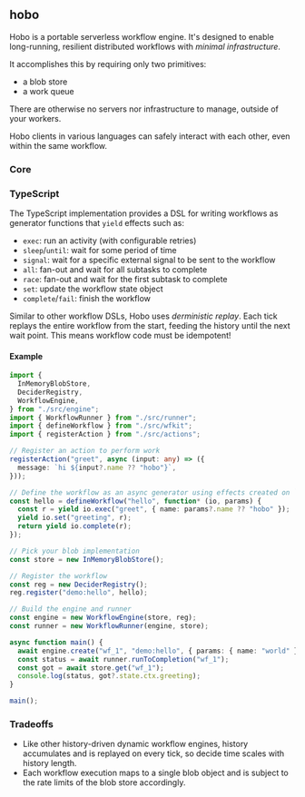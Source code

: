 ## hobo

Hobo is a portable serverless workflow engine. It's designed to enable long-running, resilient distributed workflows with _minimal infrastructure_.

It accomplishes this by requiring only two primitives:

- a blob store
- a work queue

There are otherwise no servers nor infrastructure to manage, outside of your workers.

Hobo clients in various languages can safely interact with each other, even within the same workflow.

### Core

### TypeScript

The TypeScript implementation provides a DSL for writing workflows as generator functions that `yield` effects such as:

- `exec`: run an activity (with configurable retries)
- `sleep`/`until`: wait for some period of time
- `signal`: wait for a specific external signal to be sent to the workflow
- `all`: fan-out and wait for all subtasks to complete
- `race`: fan-out and wait for the first subtask to complete
- `set`: update the workflow state object
- `complete`/`fail`: finish the workflow

Similar to other workflow DSLs, Hobo uses _derministic replay_. Each tick replays the entire workflow from the start, feeding the history until the next wait point. This means workflow code must be idempotent!

#### Example

```ts
import {
  InMemoryBlobStore,
  DeciderRegistry,
  WorkflowEngine,
} from "./src/engine";
import { WorkflowRunner } from "./src/runner";
import { defineWorkflow } from "./src/wfkit";
import { registerAction } from "./src/actions";

// Register an action to perform work
registerAction("greet", async (input: any) => ({
  message: `hi ${input?.name ?? "hobo"}`,
}));

// Define the workflow as an async generator using effects created on `io`
const hello = defineWorkflow("hello", function* (io, params) {
  const r = yield io.exec("greet", { name: params?.name ?? "hobo" });
  yield io.set("greeting", r);
  return yield io.complete(r);
});

// Pick your blob implementation
const store = new InMemoryBlobStore();

// Register the workflow
const reg = new DeciderRegistry();
reg.register("demo:hello", hello);

// Build the engine and runner
const engine = new WorkflowEngine(store, reg);
const runner = new WorkflowRunner(engine, store);

async function main() {
  await engine.create("wf_1", "demo:hello", { params: { name: "world" } });
  const status = await runner.runToCompletion("wf_1");
  const got = await store.get("wf_1");
  console.log(status, got?.state.ctx.greeting);
}

main();
```

### Tradeoffs

- Like other history-driven dynamic workflow engines, history accumulates and is replayed on every tick, so decide time scales with history length.
- Each workflow execution maps to a single blob object and is subject to the rate limits of the blob store accordingly.
